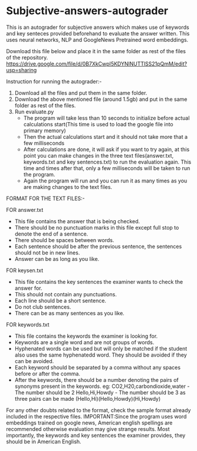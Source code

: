 # Subjective-answers-autograder
This is an autograder for subjective answers which makes use of keywords and key senteces provided beforehand to evaluate the answer written. This uses neural networks, NLP and GoogleNews Pretrained word embeddings.

Download this file below and place it in the same folder as rest of the files of the repository.
https://drive.google.com/file/d/0B7XkCwpI5KDYNlNUTTlSS21pQmM/edit?usp=sharing

Instruction for running the autograder:-
1) Download all the files and put them in the same folder.
2) Download the above mentioned file (around 1.5gb) and put in the same folder as rest of the files.
3) Run evaluate.py
   - The program will take less than 10 seconds to initialize before actual calculations start(This time is used to load the
     google file into primary memory)
   - Then the actual calculations start and it should not take more that a few milliseconds
   - After calculations are done, it will ask if you want to try again, at this point you can make changes in the three text
     files(answer.txt, keywords.txt and key sentences.txt) to run the evaluation again. This time and times after that, only
     a few milliseconds will be taken to run the program.
   - Again the program will run and you can run it as many times as you are making changes to the text files.
   
   
   
FORMAT FOR THE TEXT FILES:-

FOR answer.txt
  - This file contains the answer that is being checked.
  - There should be no punctuation marks in this file except full stop to denote the end of a sentence.
  - There should be spaces between words. 
  - Each sentence should be after the previous sentence, the sentences should not be in new lines.
  - Answer can be as long as you like.
  
FOR keysen.txt
  - This file contains the key sentences the examiner wants to check the answer for.
  - This should not contain any punctuations.
  - Each line should be a short sentence.
  - Do not club sentences.
  - There can be as many sentences as you like.
 
FOR keywords.txt
  - This file contains the keywords the examiner is looking for.
  - Keywords are a single word and are not groups of words.
  - Hyphenated words can be used but will only be matched if the student also uses the same hyphenatedd word. They should be 
    avoided if they can be avoided.
  - Each keyword should be separated by a comma without any spaces before or after the comma.
  - After the keywords, there should be a number denoting the pairs of synonyms present in the keywords.
    eg: CO2,H20,carbondioxide,water - The number should be 2
        Hello,Hi,Howdy - The number should be 3 as three pairs can be made (Hello,Hi)(Hello,Howdy)(Hi,Howdy)
        
For any other doubts related to the format, check the sample format already included in the respective files.
IMPORTANT:Since the program uses word embeddings trained on google news, American english spellings are recommended otherwise
evaluation may give strange results. Most importantly, the keywords and key sentences the examiner provides, they should be 
in American English.
